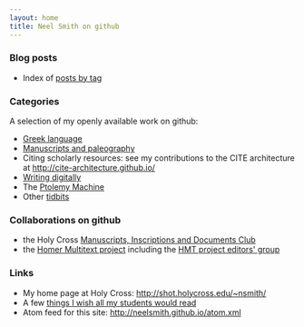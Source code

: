 ```yaml
---
layout: home
title: Neel Smith on github
---
```



### Blog posts ###
- Index of [posts by tag](alltags)

### Categories ###


A selection of my openly available work on github:

- [Greek language](greek)
- [Manuscripts and paleography](mss)
- Citing scholarly resources:  see my contributions to the CITE architecture at <http://cite-architecture.github.io/>
- [Writing digitally](writing)
- The [Ptolemy Machine](ptolemy)
- Other [tidbits](tidbits)



### Collaborations on github ###


- the Holy Cross [Manuscripts, Inscriptions and Documents Club](http://hcmid.github.io/)
- the [Homer Multitext project](http://homermultitext.github.io) including the [HMT project editors' group](http://hmteditors.github.io/)

### Links ###

- My home page at Holy Cross: <http://shot.holycross.edu/~nsmith/>
- A few [things I wish all my students would read](keyreads)
- Atom feed for this site: <http://neelsmith.github.io/atom.xml>

